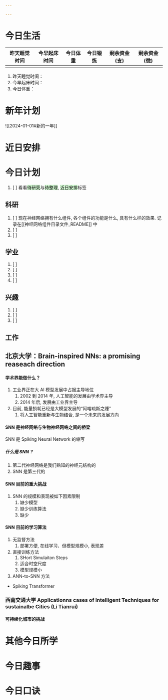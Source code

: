 ```yaml
---

---
```

# 今日生活

| 昨天睡觉时间 | 今早起床时间 | 今日体重 | 今日锻炼 | 剩余资金(支) | 剩余资金(微) |
| ------ | ------ | ---- | ---- | ------- | ------- |
|        |        |      |      |         |         |

1. 昨天睡觉时间：
2. 今早起床时间：
3. 今日体重：

# 新年计划

![[2024-01-01#新的一年]]

# 近日安排

# 今日计划

1. [ ] 看看<mark style="background: #BBFABBA6;">待研究</mark>与<mark style="background: #BBFABBA6;">待整理</mark>,  <mark style="background: #BBFABBA6;">近日安排</mark>标签

## 科研

1. [ ] 现在神经网络拥有什么组件, 各个组件的功能是什么, 具有什么样的效果. 记录在[[神经网络组件目录文件_README]] 中
2. [ ] 
3. [ ] 

## 学业

1. [ ] 
2. [ ] 
3. [ ] 
4. [ ] 

## 兴趣

1. [ ] 
2. [ ] 
3. [ ] 

## 工作

## 北京大学：Brain-inspired NNs: a promising reaseach direction

#### 学术界能做什么？

1. 工业界正在大 AI 模型发展中占据主导地位
	1. 2002 到 2014 年, 人工智能的发展由学术界主导
	2. 2014 年后, 发展由工业界主导
2. 目前, 能量损耗已经是大模型发展的“阿喀琉斯之踵”
	1. 将人工智能重新与生物结合, 是一个未来的发展方向

#### SNN 是神经网络与生物神经网络之间的桥梁

SNN 是 Spiking Neural Network 的缩写

##### 什么是 SNN？

1. 第二代神经网络是我们熟知的神经元结构的
2. SNN 是第三代的

#### SNN 目前的重大挑战

1. SNN 的规模和表现被如下因素限制
	1. 缺少模型
	2. 缺少训练算法
	3. 缺少

#### SNN 目前的学习算法

1. 无监督方法
	1. 部署方便, 在线学习、但模型规模小, 表现差
2. 直接训练方法
	1. SHort Simulaiton Steps
	2. 适合时空尺度
	3. 模型规模小
3. ANN-to-SNN 方法

- Spiking Transformer

### 西南交通大学 Applicationns cases of Intelligent Techniques for sustainalbe Cities (Li Tianrui)

#### 可持续化城市的挑战


# 其他今日所学



# 今日趣事



# 今日口诀


